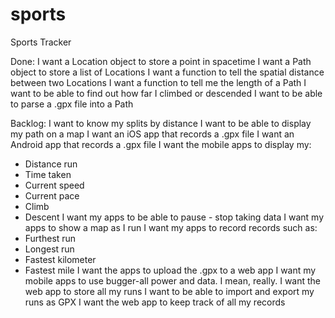 sports
======

Sports Tracker

Done:
I want a Location object to store a point in spacetime
I want a Path object to store a list of Locations
I want a function to tell the spatial distance between two Locations
I want a function to tell me the length of a Path
I want to be able to find out how far I climbed or descended
I want to be able to parse a .gpx file into a Path

Backlog:
I want to know my splits by distance
I want to be able to display my path on a map
I want an iOS app that records a .gpx file
I want an Android app that records a .gpx file
I want the mobile apps to display my:
 - Distance run
 - Time taken
 - Current speed
 - Current pace
 - Climb
 - Descent
I want my apps to be able to pause - stop taking data
I want my apps to show a map as I run
I want my apps to record records such as:
 - Furthest run
 - Longest run
 - Fastest kilometer
 - Fastest mile
I want the apps to upload the .gpx to a web app
I want my mobile apps to use bugger-all power and data. I mean, really.
I want the web app to store all my runs
I want to be able to import and export my runs as GPX
I want the web app to keep track of all my records
